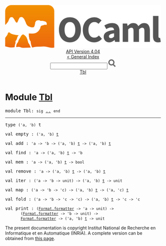 <!-- ((! set title API !)) ((! set documentation !)) ((! set api !)) ((! set nobreadcrumb !)) -->
<div class="api"><header><nav class="toc brand"><a class="brand" href="https://ocaml.org/"><img src="colour-logo-gray.svg" class="svg" alt="OCaml"></a></nav><nav class="toc"><div class="toc_version"><a href="/docs" id="version-select">API Version 4.04</a></div><a href="index.html">&lt; General Index</a><div class="api_search"><input type="text" name="apisearch" id="api_search" oninput="mySearch(false);" onkeypress="this.oninput();" onclick="this.oninput();" onpaste="this.oninput();">
<img src="search_icon.svg" alt="Search" class="svg" onclick="mySearch(false)"></div>
<div id="search_results"></div><div class="toc_title"><a href="#top">Tbl</a></div><ul></ul></nav></header>

<h1>Module <a href="type_Tbl.html">Tbl</a></h1>

<pre><span class="keyword">module</span> Tbl: <code class="code"><span class="keyword">sig</span></code> <a href="Tbl.html">..</a> <code class="code"><span class="keyword">end</span></code></pre><hr width="100%">

<pre><span id="TYPEt"><span class="keyword">type</span> <code class="type">('a, 'b)</code> t</span> </pre>


<pre><span id="VALempty"><span class="keyword">val</span> empty</span> : <code class="type">('a, 'b) <a href="Tbl.html#TYPEt">t</a></code></pre>
<pre><span id="VALadd"><span class="keyword">val</span> add</span> : <code class="type">'a -&gt; 'b -&gt; ('a, 'b) <a href="Tbl.html#TYPEt">t</a> -&gt; ('a, 'b) <a href="Tbl.html#TYPEt">t</a></code></pre>
<pre><span id="VALfind"><span class="keyword">val</span> find</span> : <code class="type">'a -&gt; ('a, 'b) <a href="Tbl.html#TYPEt">t</a> -&gt; 'b</code></pre>
<pre><span id="VALmem"><span class="keyword">val</span> mem</span> : <code class="type">'a -&gt; ('a, 'b) <a href="Tbl.html#TYPEt">t</a> -&gt; bool</code></pre>
<pre><span id="VALremove"><span class="keyword">val</span> remove</span> : <code class="type">'a -&gt; ('a, 'b) <a href="Tbl.html#TYPEt">t</a> -&gt; ('a, 'b) <a href="Tbl.html#TYPEt">t</a></code></pre>
<pre><span id="VALiter"><span class="keyword">val</span> iter</span> : <code class="type">('a -&gt; 'b -&gt; unit) -&gt; ('a, 'b) <a href="Tbl.html#TYPEt">t</a> -&gt; unit</code></pre>
<pre><span id="VALmap"><span class="keyword">val</span> map</span> : <code class="type">('a -&gt; 'b -&gt; 'c) -&gt; ('a, 'b) <a href="Tbl.html#TYPEt">t</a> -&gt; ('a, 'c) <a href="Tbl.html#TYPEt">t</a></code></pre>
<pre><span id="VALfold"><span class="keyword">val</span> fold</span> : <code class="type">('a -&gt; 'b -&gt; 'c -&gt; 'c) -&gt; ('a, 'b) <a href="Tbl.html#TYPEt">t</a> -&gt; 'c -&gt; 'c</code></pre>
<pre><span id="VALprint"><span class="keyword">val</span> print</span> : <code class="type">(<a href="Format.html#TYPEformatter">Format.formatter</a> -&gt; 'a -&gt; unit) -&gt;<br>       (<a href="Format.html#TYPEformatter">Format.formatter</a> -&gt; 'b -&gt; unit) -&gt;<br>       <a href="Format.html#TYPEformatter">Format.formatter</a> -&gt; ('a, 'b) <a href="Tbl.html#TYPEt">t</a> -&gt; unit</code></pre><div class="copyright">The present documentation is copyright Institut National de Recherche en Informatique et en Automatique (INRIA). A complete version can be obtained from <a href="http://caml.inria.fr/pub/docs/manual-ocaml/">this page</a>.</div></div>